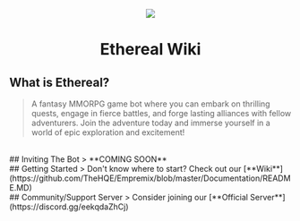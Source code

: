 <p align="center">
  <img src="https://github.com/AshTheDeveloper/Ethereal/assets/97385822/175f3ebf-1f0d-4f81-be71-37672980d35a/ae42c667bba11244fd1a2f59e63605a0.jpg">
</p>

<h1 align="center">Ethereal Wiki</h1>





## What is Ethereal?
> A fantasy MMORPG game bot where you can embark on thrilling quests, engage in fierce battles, and forge lasting alliances with fellow adventurers. Join the adventure today and immerse yourself in a world of epic exploration and excitement!
<br>
## Inviting The Bot
> **COMING SOON**
<br>
## Getting Started
> Don't know where to start? Check out our [**Wiki**](https://github.com/TheHQE/Empremix/blob/master/Documentation/README.MD)
<br>
## Community/Support Server
> Consider joining our [**Official Server**](https://discord.gg/eekqdaZhCj)
